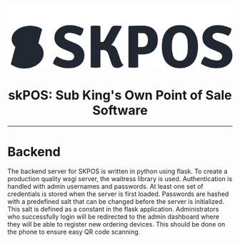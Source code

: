 <p align="center"><img src="https://github.com/conifer0us/skPOS/blob/main/server/images/logoDark.svg"></p>

<h1 align="center">skPOS: Sub King's Own Point of Sale Software</h1>

----------
# Backend

The backend server for SKPOS is written in python using flask. To create a production quality wsgi server, the waitress library is used.
Authentication is handled with admin usernames and passwords. At least one set of credentials is stored when the server is first loaded. 
Passwords are hashed with a predefined salt that can be changed before the server is initialized. This salt is defined as a constant in the flask application.
Administrators who successfully login will be redirected to the admin dashboard where they will be able to register new ordering devices. This should be done on the phone to ensure easy QR code scanning.
